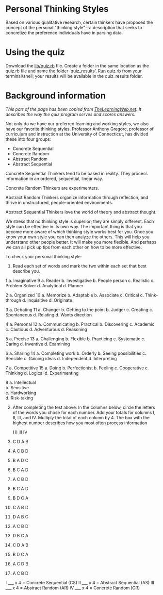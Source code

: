 # Personal Thinking Styles
Based on various qualitative research, certain thinkers have proposed the concept of the personal "thinking
style"--a description that seeks to concretize the preference individuals have in parsing data.

# Using the quiz 
Download the [lib/quiz.rb](link) file. Create a folder in the same location as the quiz.rb file and name the folder 'quiz_results'.
Run quiz.rb from your terminal/shell; your results will be available in the quiz_results folder.

# Background information
*This part of the page has been copied from [TheLearningWeb.net](http://www.thelearningweb.net/personalthink.html).*
*It describes the way the quiz program serves and scores answers.*

Not only do we have our preferred learning and working styles, we also have our 
favorite thinking styles. Professor Anthony Gregorc, professor of curriculum and 
instruction at the University of Connecticut, has divided these into four groups:

- Concrete Sequential
- Concrete Random
- Abstract Random
- Abstract Sequential

Concrete Sequential Thinkers tend to be based in reality. They process information 
in an ordered, sequential, linear way.

Concrete Random Thinkers are experimenters.

Abstract Random Thinkers organize information through reflection, and thrive in 
unstructured, people-oriented environments.
  
Abstract Sequential Thinkers love the world of theory and abstract thought.

We stress that no thinking style is superior; they are simply different. Each style 
can be effective in its own way. The important thing is that you become more aware of 
which thinking style works best for you. Once you know your own style you can then 
analyze the others. This will help you understand other people better. It will make 
you more flexible. And perhaps we can all pick up tips from each other on how to be 
more effective.

To check your personal thinking style:

1. Read each set of words and mark the two within each set that best describe you.

1	a. Imaginative	                9	a. Reader
 	b. Investigative	                b. People person
 	c. Realistic	 	                c. Problem Solver
 	d. Analytical	 	                d. Planner

2	a. Organized	                10	a. Memorize
 	b. Adaptable	 	                b. Associate
 	c. Critical	 	                    c. Think-through
 	d. Inquisitive	 	                d. Originate

3	a. Debating	                    11	a. Changer
 	b. Getting to the point	 	        b. Judger
 	c. Creating	 	                    c. Spontaneous
 	d. Relating	 	                    d. Wants direction

4	a. Personal	                    12	a. Communicating
 	b. Practical	 	                b. Discovering
 	c. Academic	 	                    c. Cautious
 	d. Adventurous	 	                d. Reasoning

5	a. Precise	                    13	a. Challenging
 	b. Flexible	 	                    b. Practicing
 	c. Systematic	 	                c. Caring
 	d. Inventive	 	                d. Examining

6	a. Sharing	                    14	a. Completing work
 	b. Orderly	 	                    b. Seeing possibilities
 	c. Sensible	 	                    c. Gaining ideas
 	d. Independent	 	                d. Interpreting

7	a. Competitive	                15	a. Doing
 	b. Perfectionist	 	            b. Feeling
 	c. Cooperative	 	                c. Thinking
 	d. Logical	 	                    d. Experimenting

8	a. Intellectual		
 	b. Sensitive		
 	c. Hardworking		
 	d. Risk-taking		


2. After completing the test above:
In the columns below, circle the letters of the words you chose for each number. 
Add your totals for columns I, II, III, and IV. Multiply the total of each column by 4. 
The box with the highest number describes how you most often process information

 	I	II	III	IV
1.	C	D	A	B
2.	A	C	B	D
3.	B	A	D	C
4.	B	C	A	D
5.	A	C	B	D
6.	B	C	A	D
7.	B	D	C	A
8.	C	A	B	D
9.	D	A	B	C
10.	A	C	B	D
11.	D	B	C	A
12.	C	D	A	B
13.	B	D	C	A
14.	A	C	D	B
15.	A	C	B	D

I ___ x 4 =     Concrete Sequential (CS)
II ___ x 4 = 	Abstract Sequential (AS)
III ___ x 4 = 	Abstract Random (AR)
IV ___ x 4 = 	Concrete Random (CR)

